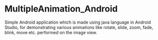 # MultipleAnimation_Android

Simple Android application which is made using java language in Android Studio,
for demonstrating various animations like rotate, slide, zoom, fade, blink, move etc. performed on the image view.
